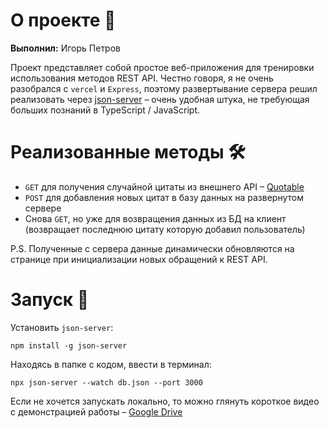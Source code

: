 # О проекте 💬

**Выполнил:** Игорь Петров

Проект представляет собой простое веб-приложения для тренировки использования методов REST API. Честно говоря, я не очень разобрался с `vercel` и `Express`, поэтому развертывание сервера решил реализовать через [json-server](https://github.com/typicode/json-server) – очень удобная штука, не требующая больших познаний в TypeScript / JavaScript. 

# Реализованные методы 🛠️

- `GET` для получения случайной цитаты из внешнего API – [Quotable](https://github.com/lukePeavey/quotable)
- `POST` для добавления новых цитат в базу данных на развернутом сервере
- Снова `GET`, но уже для возвращения данных из БД на клиент (возвращает последнюю цитату которую добавил пользователь)

P.S. Полученные с сервера данные динамически обновляются на странице при инициализации новых обращений к REST API.

# Запуск 🤖

Установить `json-server`:

```
npm install -g json-server
```
Находясь в папке с кодом, ввести в терминал:
```
npx json-server --watch db.json --port 3000
```
Если не хочется запускать локально, то можно глянуть короткое видео с демонстрацией работы – [Google Drive](https://drive.google.com/file/d/1nl9ykp7mZAgtGBmNKvoLGD0eDmedvGS0/view?usp=sharing)

